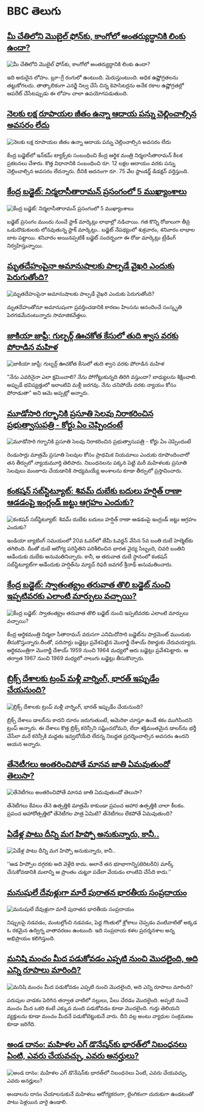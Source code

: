 # BBC తెలుగు## [మీ చేతిలోని మొబైల్ ఫోన్‌కు, కాంగోలో  అంతర్యుద్ధానికి లింకు ఉందా?](https://www.bbc.com/telugu/articles/c4g3l380p3jo)![మీ చేతిలోని మొబైల్ ఫోన్‌కు, కాంగోలో  అంతర్యుద్ధానికి లింకు ఉందా?](https://ichef.bbci.co.uk/ace/standard/240/cpsprodpb/0260/live/ac3fc550-e0a9-11ef-bd1b-d536627785f2.jpg)ఇది అరుదైన లోహం. బ్లూ-గ్రే రంగులో ఉంటుంది. మెరుస్తుంటుంది. అధిక ఉష్ణోగ్రతలను తట్టుకోగలదు. తాత్కాలికంగా ఎనర్జీ నిల్వ చేసే చిన్న కెపాసిటర్లను అనేక రకాల ఉష్ణోగ్రతల్లో ఆపరేట్ చేసేటప్పుడు ఈ లోహం చాలా ఉపయోగపడుతుంది.## [నెలకు లక్ష రూపాయల జీతం ఉన్నా ఆదాయ పన్ను చెల్లించాల్సిన అవసరం లేదు](https://www.bbc.com/telugu/articles/cg7zy9elemno)![నెలకు లక్ష రూపాయల జీతం ఉన్నా ఆదాయ పన్ను చెల్లించాల్సిన అవసరం లేదు](https://ichef.bbci.co.uk/ace/standard/240/cpsprodpb/9bd2/live/0ad6e930-e065-11ef-bdbb-7315978f5004.jpg)కేంద్ర బడ్జెట్‌లో ఇన్‌కమ్ ట్యాక్స్‌కు సంబంధించి కేంద్ర ఆర్థిక మంత్రి నిర్మలాసీతారామన్ కీలక ప్రకటనలు చేశారు. కొత్త విధానానికి సంబంధించి రూ. 12 లక్షల ఆదాయం వరకు పన్ను చెల్లించాల్సిన అవసరం లేదన్నారు. దీనికి అదనంగా రూ. 75 వేల స్టాండర్డ్ డిడక్షన్ వర్తిస్తుంది.## [కేంద్ర బడ్జెట్: నిర్మలాసీతారామన్ ప్రసంగం‌లో 5 ముఖ్యాంశాలు](https://www.bbc.com/telugu/articles/cy4874zgz32o)![కేంద్ర బడ్జెట్: నిర్మలాసీతారామన్ ప్రసంగం‌లో 5 ముఖ్యాంశాలు](https://ichef.bbci.co.uk/ace/standard/240/cpsprodpb/818b/live/8a3c0610-e05b-11ef-8dde-716bbd0241bd.jpg)బడ్జెట్ ప్రసంగం ముందు నుంచే స్టాక్ మార్కెట్లు లాభాల్లో నడిచాయి. 
గత కొన్ని రోజులుగా తీవ్ర ఒడుదొడుకులకు లోనవుతున్న స్టాక్ మార్కెట్లు.. బడ్జెట్ నేపథ్యంలో శుక్రవారం, శనివారం లాభాల బాట పట్టాయి. 
శనివారం అయినప్పటికీ బడ్జెట్ సందర్భంగా ఈ రోజు మార్కెట్లు ట్రేడింగ్ నిర్వహిస్తున్నాయి.## [మృతదేహంపైనా అమానుషాలకు పాల్పడే వైఖరి ఎందుకు పెరుగుతోంది?](https://www.bbc.com/telugu/articles/c247vgq9l8po)![మృతదేహంపైనా అమానుషాలకు పాల్పడే వైఖరి ఎందుకు పెరుగుతోంది?](https://ichef.bbci.co.uk/ace/standard/240/cpsprodpb/c28c/live/8346ab40-e0af-11ef-a319-fb4e7360c4ec.jpg)మృతదేహంతోనూ అమానుషంగా ప్రవర్తించడానికి కారణం హింసను ఆనందించే సంస్కృతి పెరగడమేనంటున్నారు సామాజికవేత్తలు.## [జాకియా జాఫ్రీ: గుల్బర్గ్ ఊచకోత కేసులో తుది శ్వాస వరకు పోరాడిన మహిళ ](https://www.bbc.com/telugu/articles/cm29xevl4emo)![జాకియా జాఫ్రీ: గుల్బర్గ్ ఊచకోత కేసులో తుది శ్వాస వరకు పోరాడిన మహిళ ](https://ichef.bbci.co.uk/ace/standard/240/cpsprodpb/9c50/live/9d63dfb0-e092-11ef-a819-277e390a7a08.jpg)"నేను ఎవరినైనా ఎలా క్షమించాలి?  నేను పోగోట్టుకున్నది తిరిగి వస్తుందా? బాధ్యులను శిక్షించాలి. అప్పుడే భవిష్యత్తులో ఇలాంటివి మళ్లీ జరగవు. నేను చనిపోయే వరకు న్యాయం కోసం పోరాడుతా" అని ఆమె అప్పట్లో అన్నారు.## [మూడోసారి గర్భానికి ప్రసూతి సెలవు నిరాకరించిన ప్రభుత్వాసుపత్రి - కోర్టు ఏం చెప్పిందంటే](https://www.bbc.com/telugu/articles/cr46dpxgkgko)![మూడోసారి గర్భానికి ప్రసూతి సెలవు నిరాకరించిన ప్రభుత్వాసుపత్రి - కోర్టు ఏం చెప్పిందంటే](https://ichef.bbci.co.uk/ace/standard/240/cpsprodpb/38b5/live/a17fd960-e00a-11ef-bd1b-d536627785f2.jpg)రెండుసార్లు మాత్రమే ప్రసూతి సెలవుల కోసం ప్రాథమిక నియమాలు ఎందుకు రూపొందించారో తన తీర్పులో న్యాయమూర్తి తెలిపారు. నిబంధనలను పక్కన పెట్టి మరీ మహిళలకు ప్రసూతి సెలవులు మంజూరు చేయడానికి సాధ్యమయ్యే అంశాలను కూడా తీర్పులో ప్రస్తావించారు.## [కంకషన్ సబ్‌స్టిట్యూట్: శివమ్ దుబేకు బదులు హర్షిత్ రాణా ఆడడంపై ఇంగ్లండ్ జట్టు ఆగ్రహం ఎందుకు?](https://www.bbc.com/telugu/articles/cz9e49v91ezo)![కంకషన్ సబ్‌స్టిట్యూట్: శివమ్ దుబేకు బదులు హర్షిత్ రాణా ఆడడంపై ఇంగ్లండ్ జట్టు ఆగ్రహం ఎందుకు?](https://ichef.bbci.co.uk/ace/standard/240/cpsprodpb/95a9/live/267dbf50-e052-11ef-b129-dfc3f5f0afac.jpg)ఇండియా బ్యాటింగ్ సమయంలో 20వ ఓవర్‌లో జేమీ ఓవర్టన్ వేసిన 5వ బంతి దుబే హెల్మెట్‌కు తగిలింది.
దీంతో దుబే ఆరోగ్య పరిస్థితిని పరిశీలించిన భారత వైద్య సిబ్బంది, చివరి బంతిని ఆడేందుకు దుబేకు అనుమతినిచ్చారు. కానీ, ఆ తరువాత దుబే స్థానంలో కంకషన్ సబ్‌స్టిట్యూట్‌గా ఆడేందుకు హర్షిత్‌ను మ్యాచ్ రిఫరీ జవగల్ శ్రీనాథ్ అనుమతించారు.## [కేంద్ర బడ్జెట్: స్వాతంత్య్రం తరువాత తొలి బడ్జెట్ నుంచి ఇప్పటివరకు ఎలాంటి మార్పులు వచ్చాయి?](https://www.bbc.com/telugu/articles/cy9l59nwwx5o)![కేంద్ర బడ్జెట్: స్వాతంత్య్రం తరువాత తొలి బడ్జెట్ నుంచి ఇప్పటివరకు ఎలాంటి మార్పులు వచ్చాయి?](https://ichef.bbci.co.uk/ace/standard/240/cpsprodpb/2eab/live/ba088220-e050-11ef-a819-277e390a7a08.jpg)కేంద్ర ఆర్థికమంత్రి నిర్మలా సీతారామన్ వరుసగా ఎనిమిదోసారి బడ్జెట్‌ను పార్లమెంట్ ముందుకు తీసుకొస్తున్నారు.దీంతో, పదిసార్లు బడ్జెట్లు ప్రవేశపెట్టిన మొరార్జీ దేశాయ్ రికార్డుకు చేరువయ్యారు. 
ఆర్థికమంత్రిగా మొరార్జీ దేశాయ్ 1959 నుంచి 1964 మధ్యలో ఆరు బడ్జెట్లు ప్రవేశపెట్టారు. ఆ తర్వాత 1967 నుంచి 1969 మధ్యలో నాలుగు బడ్జెట్లు తీసుకొచ్చారు.## [బ్రిక్స్ దేశాలకు ట్రంప్ మళ్లీ వార్నింగ్, భారత్ ఇప్పుడేం చేయనుంది?](https://www.bbc.com/telugu/articles/cgmynek430go)![బ్రిక్స్ దేశాలకు ట్రంప్ మళ్లీ వార్నింగ్, భారత్ ఇప్పుడేం చేయనుంది?](https://ichef.bbci.co.uk/ace/standard/240/cpsprodpb/d4f1/live/5e668e30-dfec-11ef-bd1b-d536627785f2.jpg)బ్రిక్స్ దేశాలు డాలర్‌ను కాదని దూరం జరుగుతుంటే, అమెరికా చూస్తూ ఉండే శకం ముగిసిందని ట్రంప్ అన్నారు.
ఈ దేశాలు కొత్త బ్రిక్స్ కరెన్సీని స‌ష్టించబోమని, లేదా శక్తిమంతమైన డాలర్‌ను భర్తీ చేసేలా మరే కరెన్సీకి మద్దతు ఇవ్వబోయేది లేదన్న నిబద్దత ప్రదర్శించాల్సిన అవసరం ఉందని ఆయన అన్నారు.## [తేనెటీగలు అంతరించిపోతే మానవ జాతి ఏమవుతుందో తెలుసా?](https://www.bbc.com/telugu/articles/clee3p3lzvxo)![తేనెటీగలు అంతరించిపోతే మానవ జాతి ఏమవుతుందో తెలుసా?](https://ichef.bbci.co.uk/ace/standard/240/cpsprodpb/c493/live/e4dfab00-1f6b-11ef-80aa-699d54c46324.jpg)తేనెటీగలు కేవలం తేనె ఉత్పత్తికి మాత్రమే కాకుండా ప్రపంచ ఆహార ఉత్పత్తికి చాలా కీలకం. ప్రపంచ ఆహారోత్పత్తిలో తేనెటీగల పాత్ర ఏమిటి? తేనెటీగలు లేకపోతే ఏమవుతుంది?## [ఏడేళ్ల పాటు దీన్ని మగ హిప్పో అనుకున్నారు, కానీ..](https://www.bbc.com/telugu/articles/c4n160yk0ylo)![ఏడేళ్ల పాటు దీన్ని మగ హిప్పో అనుకున్నారు, కానీ..](https://ichef.bbci.co.uk/ace/standard/240/cpsprodpb/e37f/live/c97dde00-02ff-11ef-82e8-cd354766a224.jpg)‘‘ఆడ హిప్పోల దగ్గరకు అది వెళ్లేది కాదు. అలానే తన భూభాగాన్ని(టెరిటరీని) మార్క్ చేసుకోవడానికి మలాన్ని ఆ ప్రాంతం చుట్టూ పడేలా వేయడం లాంటివి చేసేది కాదు.’’## [మనుషులే దేవుళ్లుగా మారే పురాతన భారతీయ సంప్రదాయం](https://www.bbc.com/telugu/articles/cvg73x7p22do)![మనుషులే దేవుళ్లుగా మారే పురాతన భారతీయ సంప్రదాయం](https://ichef.bbci.co.uk/ace/standard/240/cpsprodpb/66bf/live/97bb71e0-afff-11ef-bdf5-b7cb2fa86e10.jpg)నిప్పులపై నడవడం, మంటల్లోంచి నడవడం, పెద్ద గొంతులో శ్లోకాలు చెప్పడం వంటివాటితో అక్కడ ఓ రకమైన ఉద్విగ్న వాతావరణం ఉంటుంది. ఇది సంప్రదాయ కళల ప్రదర్శనశాల అన్న అభిప్రాయం కలిగిస్తుంది.## [మనిషి మంచం మీద పడుకోవడం ఎప్పటి నుంచి మొదలైంది, అది ఎన్ని రూపాలు మారింది?](https://www.bbc.com/telugu/articles/cjk6edmdyrro)![మనిషి మంచం మీద పడుకోవడం ఎప్పటి నుంచి మొదలైంది, అది ఎన్ని రూపాలు మారింది?](https://ichef.bbci.co.uk/ace/standard/240/cpsprodpb/5b17/live/29ab2f70-bea5-11ee-896d-39d9bd3cadbb.png)పరుపుల వాడకం పెరిగిన తర్వాత వాటిలో నల్లులు, పేలు చేరడం మొదలైంది. అప్పటి నుంచే మంచం మీద ఒకరి కంటే ఎక్కువ మంది పడుకోవడం కూడా మొదలైంది. 
గుర్తు తెలియని వ్యక్తులను కూడా మంచం మీదనే పడుకోబెట్టుకునే వారు. దీని వల్ల అంటు వ్యాధుల సంక్రమణం కూడా జరిగేది.## [అండ దానం: మహిళల ఎగ్ డొనేషన్‌కు  భారత్‌లో నిబంధనలు ఏంటి, ఎవరు చేయవచ్చు, ఎవరు అనర్హులు?](https://www.bbc.com/telugu/articles/cgrwdxzw5vjo)![అండ దానం: మహిళల ఎగ్ డొనేషన్‌కు  భారత్‌లో నిబంధనలు ఏంటి, ఎవరు చేయవచ్చు, ఎవరు అనర్హులు?](https://ichef.bbci.co.uk/ace/standard/240/cpsprodpb/0324/live/c52dcf00-c284-11ef-aa28-f51630fec061.jpg)అండాలను దానం చేయాలనుకునే మహిళలు ఆరోగ్యకరంగా, లైంగికంగా చురుకుగా ఉండటంతో పాటు పెళ్లయిన వారై ఉండాలి.